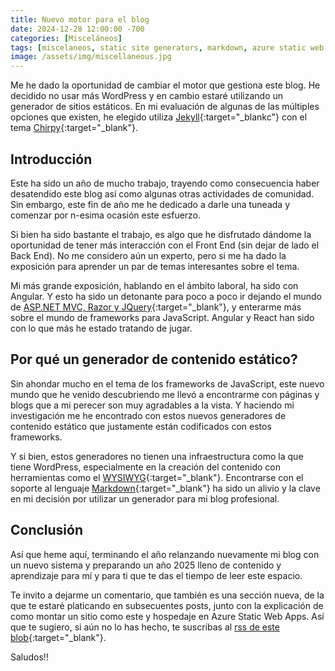 ```yaml
---
title: Nuevo motor para el blog
date: 2024-12-28 12:00:00 -700
categories: [Misceláneos]
tags: [miscelaneos, static site generators, markdown, azure static web apps]     # TAG names should always be lowercase
image: /assets/img/miscellaneous.jpg
---
```


Me he dado la oportunidad de cambiar el motor que gestiona este blog. He decidido no usar más WordPress y en cambio estaré utilizando un generador de sitios estáticos. En mi evaluación de algunas de las múltiples opciones que existen, he elegido utiliza [Jekyll](https://jekyllrb.com/){:target="_blankc"} con el tema [Chirpy](https://github.com/cotes2020/jekyll-theme-chirpy){:target="_blank"}.

## Introducción

Este ha sido un año de mucho trabajo, trayendo como consecuencia haber desatendido este blog así como algunas otras actividades de comunidad. Sin embargo, este fin de año me he dedicado a darle una tuneada y comenzar por n-esima ocasión este esfuerzo.

Si bien ha sido bastante el trabajo, es algo que he disfrutado dándome la oportunidad de tener más interacción con el Front End (sin dejar de lado el Back End). No me considero aún un experto, pero si me ha dado la exposición para aprender un par de temas interesantes sobre el tema.

Mi más grande exposición, hablando en el ámbito laboral, ha sido con Angular. Y esto ha sido un detonante para poco a poco ir dejando el mundo de [ASP.NET MVC, Razor y JQuery](https://dotnet.microsoft.com/en-us/apps/aspnet/mvc){:target="_blank"}, y enterarme más sobre el mundo de frameworks para JavaScript. Angular y React han sido con lo que más he estado tratando de jugar.

## Por qué un generador de contenido estático?

Sin ahondar mucho en el tema de los frameworks de JavaScript, este nuevo mundo que he venido descubriendo me llevó a encontrarme con páginas y blogs que a mi perecer son muy agradables a la vista. Y haciendo mi investigación me he encontrado con estos nuevos generadores de contenido estático que justamente están codificados con estos frameworks.

Y si bien, estos generadores no tienen una infraestructura como la que tiene WordPress, especialmente en la creación del contenido con herramientas como el [WYSIWYG](https://es.wikipedia.org/wiki/WYSIWYG){:target="_blank"}. Encontrarse con el soporte al lenguaje [Markdown](https://es.wikipedia.org/wiki/Markdown){:target="_blank"} ha sido un alivio y la clave en mi decisión por utilizar un generador para mi blog profesional.

## Conclusión

Así que heme aquí, terminando el año relanzando nuevamente mi blog con un nuevo sistema y preparando un año 2025 lleno de contenido y aprendizaje para mí y para ti que te das el tiempo de leer este espacio.

Te invito a dejarme un comentario, que también es una sección nueva, de la que te estaré platicando en subsecuentes posts, junto con la explicación de como montar un sitio como este y hospedaje en Azure Static Web Apps. Así que te sugiero, si aún no lo has hecho, te suscribas al [rss de este blob](https://jorgelevy.net/feed.xml){:target="_blank"}.

Saludos!!